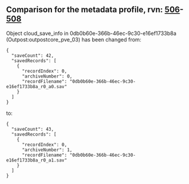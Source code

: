 ## Comparison for the metadata profile, rvn: [506](https://github.com/PRO100KatYT/FortniteProfileRevisions/tree/main/profiles/metadata/506%20metadata.json)-[508](https://github.com/PRO100KatYT/FortniteProfileRevisions/tree/main/profiles/metadata/508%20metadata.json)

Object cloud_save_info in 0db0b60e-366b-46ec-9c30-e16ef1733b8a (Outpost:outpostcore_pve_03) has been changed from:

```
{
  "saveCount": 42,
  "savedRecords": [
    {
      "recordIndex": 0,
      "archiveNumber": 0,
      "recordFilename": "0db0b60e-366b-46ec-9c30-e16ef1733b8a_r0_a0.sav"
    }
  ]
}
```

to:

```
{
  "saveCount": 43,
  "savedRecords": [
    {
      "recordIndex": 0,
      "archiveNumber": 1,
      "recordFilename": "0db0b60e-366b-46ec-9c30-e16ef1733b8a_r0_a1.sav"
    }
  ]
}
```

<br><br>
